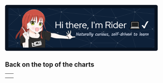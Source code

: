 <div align="center">
  <img src="https://github.com/RiyanPC/RiyanPC/blob/main/resources/github-header-image.png" alt="Header" />
</div>


<h2> Back on the top of the charts </h2>
<table>
  <tr>
    <th> <!----> </th>
    <th> <!----> </th>
  </tr>
  <tr>
    <td> <!----> </td>
    <td> <!----> </td>
  </tr>
</table>
